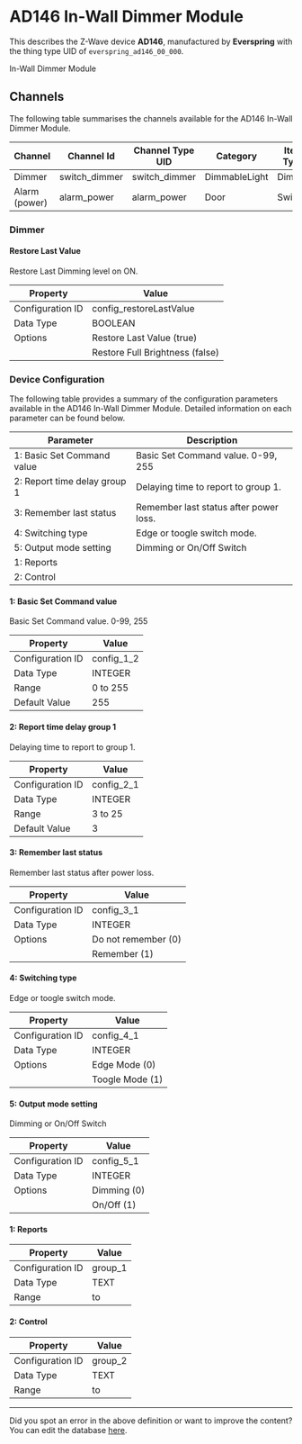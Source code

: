 
# AD146 In-Wall Dimmer Module

This describes the Z-Wave device **AD146**, manufactured by **Everspring** with the thing type UID of ```everspring_ad146_00_000```. 

In-Wall Dimmer Module

## Channels
The following table summarises the channels available for the AD146 In-Wall Dimmer Module.

| Channel | Channel Id | Channel Type UID | Category | Item Type |
|---------|------------|------------------|----------|-----------|
| Dimmer | switch_dimmer | switch_dimmer | DimmableLight | Dimmer |
| Alarm (power) | alarm_power | alarm_power | Door | Switch |



### Dimmer

#### Restore Last Value

Restore Last Dimming level on ON.


| Property         | Value    |
|------------------|----------|
| Configuration ID | config_restoreLastValue |
| Data Type        | BOOLEAN || Default Value | true |
| Options | Restore Last Value (true) |
|  | Restore Full Brightness (false) |






### Device Configuration
The following table provides a summary of the configuration parameters available in the AD146 In-Wall Dimmer Module.
Detailed information on each parameter can be found below.

| Parameter   | Description |
|-------------|-------------|
| 1: Basic Set Command value | Basic Set Command value. 0-99, 255 |
| 2: Report time delay group 1 | Delaying time to report to group 1. |
| 3: Remember last status | Remember last status after power loss. |
| 4: Switching type | Edge or toogle switch mode. |
| 5: Output mode setting | Dimming or On/Off Switch |
| 1: Reports |  |
| 2: Control |  |




#### 1: Basic Set Command value

Basic Set Command value. 0-99, 255


| Property         | Value    |
|------------------|----------|
| Configuration ID | config_1_2 |
| Data Type        | INTEGER |
| Range | 0 to 255 |
| Default Value | 255 |






#### 2: Report time delay group 1

Delaying time to report to group 1.


| Property         | Value    |
|------------------|----------|
| Configuration ID | config_2_1 |
| Data Type        | INTEGER |
| Range | 3 to 25 |
| Default Value | 3 |






#### 3: Remember last status

Remember last status after power loss.


| Property         | Value    |
|------------------|----------|
| Configuration ID | config_3_1 |
| Data Type        | INTEGER || Default Value | 1 |
| Options | Do not remember (0) |
|  | Remember (1) |






#### 4: Switching type

Edge or toogle switch mode.


| Property         | Value    |
|------------------|----------|
| Configuration ID | config_4_1 |
| Data Type        | INTEGER || Default Value | 0 |
| Options | Edge Mode (0) |
|  | Toogle Mode (1) |






#### 5: Output mode setting

Dimming or On/Off Switch


| Property         | Value    |
|------------------|----------|
| Configuration ID | config_5_1 |
| Data Type        | INTEGER || Default Value | 0 |
| Options | Dimming (0) |
|  | On/Off (1) |






#### 1: Reports




| Property         | Value    |
|------------------|----------|
| Configuration ID | group_1 |
| Data Type        | TEXT |
| Range |  to  |






#### 2: Control




| Property         | Value    |
|------------------|----------|
| Configuration ID | group_2 |
| Data Type        | TEXT |
| Range |  to  |






---

Did you spot an error in the above definition or want to improve the content?
You can edit the database [here](http://www.cd-jackson.com/index.php/zwave/zwave-device-database/zwave-device-list/devicesummary/24).

